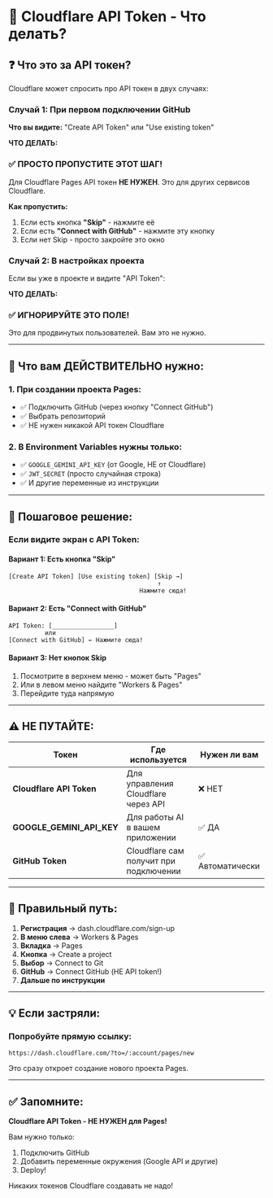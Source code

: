 # 🔐 Cloudflare API Token - Что делать?

## ❓ Что это за API токен?

Cloudflare может спросить про API токен в двух случаях:

### Случай 1: При первом подключении GitHub
**Что вы видите:** "Create API Token" или "Use existing token"

**ЧТО ДЕЛАТЬ:**
### ✅ ПРОСТО ПРОПУСТИТЕ ЭТОТ ШАГ!

Для Cloudflare Pages API токен **НЕ НУЖЕН**. Это для других сервисов Cloudflare.

**Как пропустить:**
1. Если есть кнопка **"Skip"** - нажмите её
2. Если есть **"Connect with GitHub"** - нажмите эту кнопку
3. Если нет Skip - просто закройте это окно

### Случай 2: В настройках проекта
Если вы уже в проекте и видите "API Token":

**ЧТО ДЕЛАТЬ:**
### ✅ ИГНОРИРУЙТЕ ЭТО ПОЛЕ!

Это для продвинутых пользователей. Вам это не нужно.

---

## 🎯 Что вам ДЕЙСТВИТЕЛЬНО нужно:

### 1. При создании проекта Pages:
- ✅ Подключить GitHub (через кнопку "Connect GitHub")
- ✅ Выбрать репозиторий
- ✅ НЕ нужен никакой API токен Cloudflare

### 2. В Environment Variables нужны только:
- ✅ `GOOGLE_GEMINI_API_KEY` (от Google, НЕ от Cloudflare)
- ✅ `JWT_SECRET` (просто случайная строка)
- ✅ И другие переменные из инструкции

---

## 📸 Пошаговое решение:

### Если видите экран с API Token:

#### Вариант 1: Есть кнопка "Skip"
```
[Create API Token] [Use existing token] [Skip →]
                                         ↑
                                    Нажмите сюда!
```

#### Вариант 2: Есть "Connect with GitHub"
```
API Token: [_________________]
          или
[Connect with GitHub] ← Нажмите сюда!
```

#### Вариант 3: Нет кнопок Skip
1. Посмотрите в верхнем меню - может быть "Pages"
2. Или в левом меню найдите "Workers & Pages"
3. Перейдите туда напрямую

---

## ⚠️ НЕ ПУТАЙТЕ:

| Токен | Где используется | Нужен ли вам |
|-------|-----------------|--------------|
| **Cloudflare API Token** | Для управления Cloudflare через API | ❌ НЕТ |
| **GOOGLE_GEMINI_API_KEY** | Для работы AI в вашем приложении | ✅ ДА |
| **GitHub Token** | Cloudflare сам получит при подключении | ✅ Автоматически |

---

## 🚀 Правильный путь:

1. **Регистрация** → dash.cloudflare.com/sign-up
2. **В меню слева** → Workers & Pages
3. **Вкладка** → Pages
4. **Кнопка** → Create a project
5. **Выбор** → Connect to Git
6. **GitHub** → Connect GitHub (НЕ API token!)
7. **Дальше по инструкции**

---

## 💡 Если застряли:

### Попробуйте прямую ссылку:
```
https://dash.cloudflare.com/?to=/:account/pages/new
```

Это сразу откроет создание нового проекта Pages.

---

## ✅ Запомните:

**Cloudflare API Token - НЕ НУЖЕН для Pages!**

Вам нужно только:
1. Подключить GitHub
2. Добавить переменные окружения (Google API и другие)
3. Deploy!

Никаких токенов Cloudflare создавать не надо!